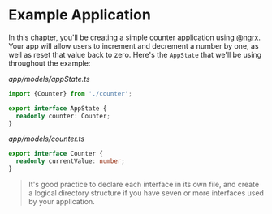 # Example Application

In this chapter, you'll be creating a simple counter application using [@ngrx](https://github.com/ngrx). Your app will allow users to increment and decrement a number by one, as well as reset that value back to zero. Here's the `AppState` that we'll be using throughout the example:

_app/models/appState.ts_

```typescript
import {Counter} from './counter';

export interface AppState {
  readonly counter: Counter;
}
```

_app/models/counter.ts_

```typescript
export interface Counter {
  readonly currentValue: number;
}
```

> It's good practice to declare each interface in its own file, and create a logical directory structure if you have seven or more interfaces used by your application.


